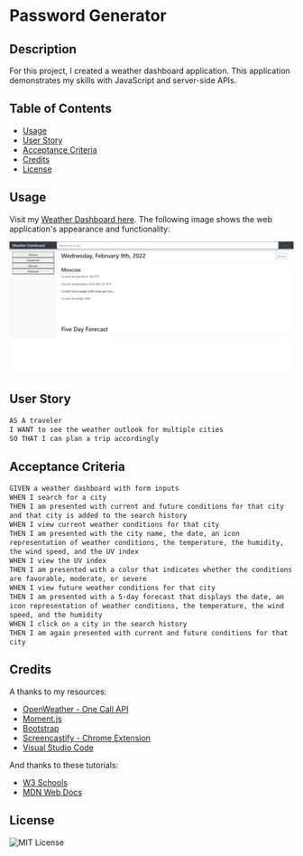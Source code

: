 # Password Generator
## Description
For this project, I created a weather dashboard application. This application demonstrates my skills with JavaScript and server-side APIs. 

## Table of Contents
- [Usage](#usage)
- [User Story](#user-story)
- [Acceptance Criteria](#acceptance-criteria)
- [Credits](#credits)
- [License](#license)

## Usage
Visit my [Weather Dashboard here](https://quadrilateral0.github.io/Weather-Dashboard/). The following image shows the web application's appearance and functionality:

![Screenshot of Completed Website](assets/images/weather-dashboard-screenshot.png)

## User Story

```
AS A traveler
I WANT to see the weather outlook for multiple cities
SO THAT I can plan a trip accordingly
```

## Acceptance Criteria

```
GIVEN a weather dashboard with form inputs
WHEN I search for a city
THEN I am presented with current and future conditions for that city and that city is added to the search history
WHEN I view current weather conditions for that city
THEN I am presented with the city name, the date, an icon representation of weather conditions, the temperature, the humidity, the wind speed, and the UV index
WHEN I view the UV index
THEN I am presented with a color that indicates whether the conditions are favorable, moderate, or severe
WHEN I view future weather conditions for that city
THEN I am presented with a 5-day forecast that displays the date, an icon representation of weather conditions, the temperature, the wind speed, and the humidity
WHEN I click on a city in the search history
THEN I am again presented with current and future conditions for that city
```

## Credits
A thanks to my resources:
- [OpenWeather - One Call API](https://openweathermap.org/api/one-call-api)
- [Moment.js](https://momentjs.com/)
- [Bootstrap](https://getbootstrap.com/docs/5.1/getting-started/introduction/)
- [Screencastify - Chrome Extension](https://www.screencastify.com/?gclid=Cj0KCQiAgP6PBhDmARIsAPWMq6kirDwVSm0ryb7sQeSxVQuZG-G7kk9ikfSz77SBh-fA7QS9aKdyjgAaAgJGEALw_wcB)
- [Visual Studio Code](https://code.visualstudio.com/download)

And thanks to these tutorials:
- [W3 Schools](https://www.w3schools.com/)
- [MDN Web Docs](https://developer.mozilla.org/)

## License
![MIT License](https://img.shields.io/badge/license-MIT-green)

